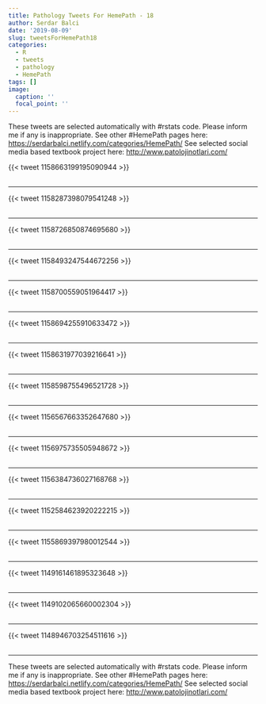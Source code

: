 ```yaml
---
title: Pathology Tweets For HemePath - 18
author: Serdar Balci
date: '2019-08-09'
slug: tweetsForHemePath18
categories:
  - R
  - tweets
  - pathology
  - HemePath
tags: []
image:
  caption: ''
  focal_point: ''
---
```



These tweets are selected automatically with #rstats code. Please inform me if any is inappropriate.
See other #HemePath pages here: https://serdarbalci.netlify.com/categories/HemePath/ 
See selected social media based textbook project here: http://www.patolojinotlari.com/

{{< tweet 1158663199195090944 >}}
<br>
<br>
<hr>
{{< tweet 1158287398079541248 >}}
<br>
<br>
<hr>
{{< tweet 1158726850874695680 >}}
<br>
<br>
<hr>
{{< tweet 1158493247544672256 >}}
<br>
<br>
<hr>
{{< tweet 1158700559051964417 >}}
<br>
<br>
<hr>
{{< tweet 1158694255910633472 >}}
<br>
<br>
<hr>
{{< tweet 1158631977039216641 >}}
<br>
<br>
<hr>
{{< tweet 1158598755496521728 >}}
<br>
<br>
<hr>
{{< tweet 1156567663352647680 >}}
<br>
<br>
<hr>
{{< tweet 1156975735505948672 >}}
<br>
<br>
<hr>
{{< tweet 1156384736027168768 >}}
<br>
<br>
<hr>
{{< tweet 1152584623920222215 >}}
<br>
<br>
<hr>
{{< tweet 1155869397980012544 >}}
<br>
<br>
<hr>
{{< tweet 1149161461895323648 >}}
<br>
<br>
<hr>
{{< tweet 1149102065660002304 >}}
<br>
<br>
<hr>
{{< tweet 1148946703254511616 >}}
<br>
<br>
<hr>


These tweets are selected automatically with #rstats code. Please inform me if any is inappropriate.
See other #HemePath pages here: https://serdarbalci.netlify.com/categories/HemePath/ 
See selected social media based textbook project here: http://www.patolojinotlari.com/
